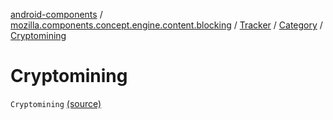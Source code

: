 [android-components](../../../index.md) / [mozilla.components.concept.engine.content.blocking](../../index.md) / [Tracker](../index.md) / [Category](index.md) / [Cryptomining](./-cryptomining.md)

# Cryptomining

`Cryptomining` [(source)](https://github.com/mozilla-mobile/android-components/blob/master/components/concept/engine/src/main/java/mozilla/components/concept/engine/content/blocking/Tracker.kt#L14)